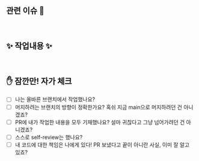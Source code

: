 <!--제목 작성 방법 -->
<!--[FEAT/STYLE/REFACTOR/FIX/DOCS/CHORE] 관련 내용 기재 -->

## 관련 이슈 🔌

<!-- (- #이슈번호) -->

<br/>

## ✨ 작업내용 ✨

<!-- 구현된 내용(스샷 포함), 사용법, 참고 자료, 함께 논의하고 싶은 내용 등을 자유롭게 기재 -->

<br/>

## ✋ 잠깐만! 자가 체크

- [ ]  나는 올바른 브랜치에서 작업했나요?
- [ ]  머지하려는 브랜치의 방향이 정확한가요? 혹쉬 지금 main으로 머지하려던 건 아니겠죠?
- [ ]  PR에 내가 작업한 내용을 모두 기재했나요? 설마 귀찮다고 그냥 넘어가려던 건 아니겠죠?
- [ ]  스스로 self-review는 했나요?
- [ ]  내 코드에 대한 책임은 나에게 있다! PR 보냈다고 끝이 아니란 사실, 이미 잘 알고 있죠?

<!-- 도둑질 by Sean from Joy's template. -->
